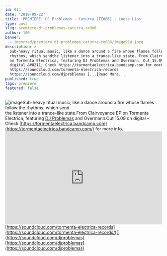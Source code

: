 ```yaml
---
id: 914
date: '2019-09-22'
title: 'PREMIERE: DJ Problemas - Caturra (TE006) - Loose Lips'
type: post
slug: premiere-dj-problemas-caturra-te006
author: 100
banner:
  - imported/premiere-dj-problemas-caturra-te006/image914.jpeg
description: >-
  Sub-heavy ritual music, like a dance around a fire whose flames follow the
  rhythms, which sendthe listener into a trance-like state. From Clairvoyance EP
  on Tormenta Electrica, featuring DJ Problemas and Overmann. Out 15.09 on
  digital &#8211; Check https://tormentaelectrica.bandcamp.com for more info.
  https://soundcloud.com/tormenta-electrica-records
  https://soundcloud.com/djproblemas [...]Read More...
published: true
tags: premiere
featured: false
---
```

![image](../imported/premiere-dj-problemas-caturra-te006/image914.jpeg)Sub-heavy ritual music, like a dance around a fire whose flames follow the rhythms, which send  
the listener into a trance-like state.From Clairvoyance EP on Tormenta Electrica, featuring [DJ Problemas](https://djproblemas.bandcamp.com/) and Overmann.Out 15.09 on digital – Check [](https://tormentaelectrica.bandcamp.com/)[https://tormentaelectrica.bandcamp.com](https://tormentaelectrica.bandcamp.com/) for more info.<iframe width='100%' height='300' scrolling='no' frameborder='no' allow='autoplay' src='https://w.soundcloud.com/player/?url=https%3A//api.soundcloud.com/tracks/678982533&color=%23ff5500&auto_play=false&hide_related=false&show_comments=true&show_user=true&show_reposts=false&show_teaser=true'></iframe>[](https://soundcloud.com/tormenta-electrica-records/)[https://soundcloud.com/tormenta-electrica-records](https://soundcloud.com/tormenta-electrica-records/)[](https://soundcloud.com/djproblemas)[https://soundcloud.com/djproblemas](https://soundcloud.com/djproblemas)